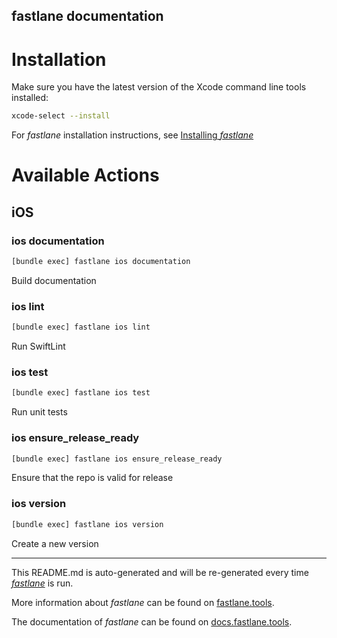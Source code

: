 fastlane documentation
----

# Installation

Make sure you have the latest version of the Xcode command line tools installed:

```sh
xcode-select --install
```

For _fastlane_ installation instructions, see [Installing _fastlane_](https://docs.fastlane.tools/#installing-fastlane)

# Available Actions

## iOS

### ios documentation

```sh
[bundle exec] fastlane ios documentation
```

Build documentation

### ios lint

```sh
[bundle exec] fastlane ios lint
```

Run SwiftLint

### ios test

```sh
[bundle exec] fastlane ios test
```

Run unit tests

### ios ensure_release_ready

```sh
[bundle exec] fastlane ios ensure_release_ready
```

Ensure that the repo is valid for release

### ios version

```sh
[bundle exec] fastlane ios version
```

Create a new version

----

This README.md is auto-generated and will be re-generated every time [_fastlane_](https://fastlane.tools) is run.

More information about _fastlane_ can be found on [fastlane.tools](https://fastlane.tools).

The documentation of _fastlane_ can be found on [docs.fastlane.tools](https://docs.fastlane.tools).
